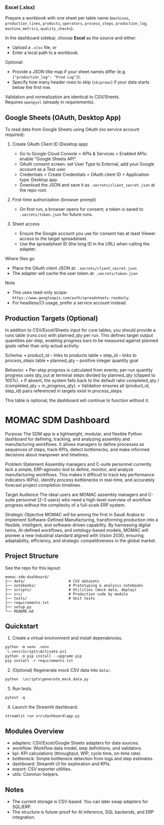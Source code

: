 ### Excel (.xlsx)

Prepare a workbook with one sheet per table name
(`machines`, `production_lines`, `products`, `operators`, `process_steps`,
`production_log`, `machine_metrics`, `quality_checks`).

In the dashboard sidebar, choose **Excel** as the source and either:

- Upload a `.xlsx` file, or
- Enter a local path to a workbook.

Optional:
- Provide a JSON title map if your sheet names differ
  (e.g. `{"production_log": "Prod Log"}`).
- Specify how many header rows to skip (`skiprows`) if your data starts below
  the first row.

Validation and normalization are identical to CSV/Sheets.  
Requires `openpyxl` (already in requirements).

## Google Sheets (OAuth, Desktop App)

To read data from Google Sheets using OAuth (no service account required):

1) Create OAuth Client ID (Desktop app)
	- Go to Google Cloud Console > APIs & Services > Enabled APIs: enable "Google Sheets API".
	- OAuth consent screen: set User Type to External, add your Google account as a Test user.
	- Credentials > Create Credentials > OAuth client ID > Application type: Desktop app.
	- Download the JSON and save it as `.secrets/client_secret.json` at the repo root.

2) First-time authorization (browser prompt)
	- On first run, a browser opens for consent; a token is saved to `.secrets/token.json` for future runs.

3) Sheet access
	- Ensure the Google account you use for consent has at least Viewer access to the target spreadsheet.
	- Use the spreadsheet ID (the long ID in the URL) when calling the adapter.

Where files go
- Place the OAuth client JSON at: `.secrets/client_secret.json`
- The adapter will cache the user token at: `.secrets/token.json`

Note
- This uses read-only scope: `https://www.googleapis.com/auth/spreadsheets.readonly`.
- For headless/CI usage, prefer a service account instead.

## Production Targets (Optional)

In addition to CSV/Excel/Sheets input for core tables, you should provide a runs table (runs.csv) with planned_qty per run.
This defines target output quantities per step, enabling progress bars to be measured against planned goals rather than only actual activity.

Schema:
	•	product_id – links to products table
	•	step_id – links to process_steps table
	•	planned_qty – positive integer quantity goal

Behavior:
	•	Per-step progress is calculated from events; per-run quantity progress uses qty_out at terminal steps divided by planned_qty (clipped to 100%).
	•	If absent, the system falls back to the default ratio completed_qty / (completed_qty + in_progress_qty).
	•	Validation ensures all (product_id, step_id) pairs referenced in targets exist in process_steps.

This table is optional; the dashboard will continue to function without it.

# MOMAC SDM Dashboard

Purpose
The SDM app is a lightweight, modular, and flexible Python dashboard for defining, tracking, and analyzing assembly and manufacturing workflows. It allows managers to define processes as sequences of steps, track KPIs, detect bottlenecks, and make informed decisions about manpower and timelines.

Problem Statement
Assembly managers and C-suite personnel currently lack a simple, ERP-agnostic tool to define, monitor, and analyze manufacturing workflows. This makes it difficult to track key performance indicators (KPIs), identify process bottlenecks in real-time, and accurately forecast project completion timelines.

Target Audience
The ideal users are MOMAC assembly managers and C-suite personnel (2–3 users) who need a high-level overview of workflow progress without the complexity of a full-scale ERP system.

Strategic Objective
MOMAC will be among the first in Saudi Arabia to implement Software-Defined Manufacturing, transforming production into a flexible, intelligent, and software-driven capability. By harnessing digital twins, AI-defined workflows, and ontology-based models, MOMAC will pioneer a new industrial standard aligned with Vision 2030, ensuring adaptability, efficiency, and strategic competitiveness in the global market.

## Project Structure

See the repo for this layout:

```
momac-sdm-dashboard/
├── data/                    # CSV datasets
├── notebooks/               # Prototyping & analysis notebooks
├── scripts/                 # Utilities (mock data, deploy)
├── src/                     # Production code by module
├── tests/                   # Unit tests
├── requirements.txt
├── setup.py
└── README.md
```

## Quickstart

1) Create a virtual environment and install dependencies.

```powershell
python -m venv .venv
.\.venv\Scripts\Activate.ps1
python -m pip install --upgrade pip
pip install -r requirements.txt
```

2) (Optional) Regenerate mock CSV data into `data/`.

```powershell
python .\scripts\generate_mock_data.py
```

3) Run tests.

```powershell
pytest -q
```

4) Launch the Streamlit dashboard.

```powershell
streamlit run src\dashboard\app.py
```

## Modules Overview

- adapters: CSV/Excel/Google Sheets adapters for data sources.
- workflow: Workflow data model, step definitions, and validators.
- kpi: KPI calculations (throughput, WIP, cycle time, on-time rate).
- bottleneck: Simple bottleneck detection from logs and step estimates.
- dashboard: Streamlit UI for exploration and KPIs.
- export: CSV exporter utilities.
- utils: Common helpers.

## Notes

- The current storage is CSV-based. You can later swap adapters for SQL/ERP.
- The structure is future-proof for AI inference, SQL backends, and ERP integration.
